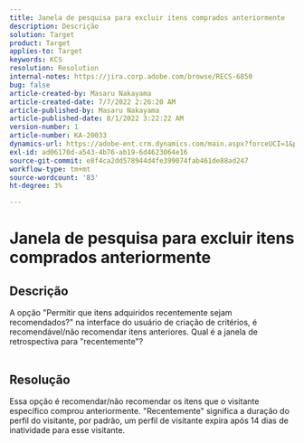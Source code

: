 ```yaml
---
title: Janela de pesquisa para excluir itens comprados anteriormente
description: Descrição
solution: Target
product: Target
applies-to: Target
keywords: KCS
resolution: Resolution
internal-notes: https://jira.corp.adobe.com/browse/RECS-6850
bug: false
article-created-by: Masaru Nakayama
article-created-date: 7/7/2022 2:26:20 AM
article-published-by: Masaru Nakayama
article-published-date: 8/1/2022 3:22:22 AM
version-number: 1
article-number: KA-20033
dynamics-url: https://adobe-ent.crm.dynamics.com/main.aspx?forceUCI=1&pagetype=entityrecord&etn=knowledgearticle&id=c994422e-9cfd-ec11-82e5-000d3a5a3540
exl-id: ad06170d-a543-4b76-ab19-6d4623064e16
source-git-commit: e8f4ca2dd578944d4fe399074fab461de88ad247
workflow-type: tm+mt
source-wordcount: '83'
ht-degree: 3%

---
```


# Janela de pesquisa para excluir itens comprados anteriormente

## Descrição

A opção &quot;Permitir que itens adquiridos recentemente sejam recomendados?&quot; na interface do usuário de criação de critérios, é recomendável/não recomendar itens anteriores. Qual é a janela de retrospectiva para &quot;recentemente&quot;?
<br> 

## Resolução


Essa opção é recomendar/não recomendar os itens que o visitante específico comprou anteriormente. &quot;Recentemente&quot; significa a duração do perfil do visitante, por padrão, um perfil de visitante expira após 14 dias de inatividade para esse visitante.
